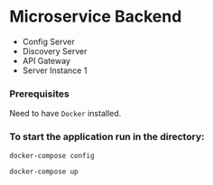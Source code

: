 # Microservice Backend

- Config Server
- Discovery Server
- API Gateway
- Server Instance 1 

### Prerequisites 
Need to have `Docker` installed.

### To start the application run in the directory:
```
docker-compose config

docker-compose up
```

